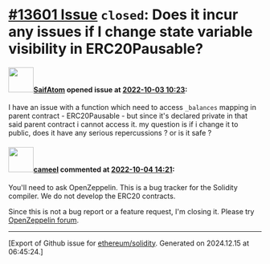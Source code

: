 # [\#13601 Issue](https://github.com/ethereum/solidity/issues/13601) `closed`: Does it incur any issues if I change state variable visibility in ERC20Pausable?

#### <img src="https://avatars.githubusercontent.com/u/95500725?u=3d30b24da06c66e390673f2aed7b7826187b8a70&v=4" width="50">[SaifAtom](https://github.com/SaifAtom) opened issue at [2022-10-03 10:23](https://github.com/ethereum/solidity/issues/13601):

I have an issue with a function which need to access `_balances` mapping in parent contract - ERC20Pausable - but since it's declared private in that said parent contract i cannot access it.
my question is if i change it to public, does it have any serious repercussions ? or is it safe ? 


#### <img src="https://avatars.githubusercontent.com/u/137030?v=4" width="50">[cameel](https://github.com/cameel) commented at [2022-10-04 14:21](https://github.com/ethereum/solidity/issues/13601#issuecomment-1267085318):

You'll need to ask OpenZeppelin. This is a bug tracker for the Solidity compiler. We do not develop the ERC20 contracts.

Since this is not a bug report or a feature request, I'm closing it. Please try [OpenZeppelin forum](https://forum.openzeppelin.com/).


-------------------------------------------------------------------------------



[Export of Github issue for [ethereum/solidity](https://github.com/ethereum/solidity). Generated on 2024.12.15 at 06:45:24.]
